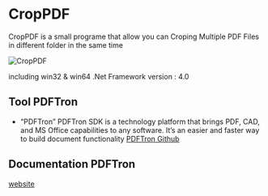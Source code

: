 # CropPDF
CropPDF is a small programe that allow you can Croping Multiple PDF Files in different folder in the same time

![CropPDF](https://user-images.githubusercontent.com/48380521/192902086-271c442c-e654-478d-9d36-3e8f474d1896.png)

including win32 & win64
.Net Framework version : 4.0

  ## Tool PDFTron
  - “PDFTron”
PDFTron SDK is a technology platform that brings PDF, CAD, and MS Office capabilities to any software. It’s an easier and faster way to build document functionality
[PDFTron Github](https://github.com/PDFTron)

  ## Documentation PDFTron
[website](https://www.pdftron.com/documentation/)
